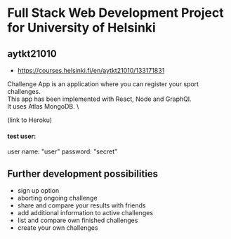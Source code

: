 # Full Stack Web Development Project for University of Helsinki 
## aytkt21010 

- https://courses.helsinki.fi/en/aytkt21010/133171831

Challenge App is an application where you can register your sport challenges. \
This app has been implemented with React, Node and GraphQl. \
It uses Atlas MongoDB. \

(link to Heroku)

#### test user: 
user name: "user" password: "secret"

## Further development possibilities

- sign up option
- aborting ongoing challenge
- share and compare your results with friends
- add additional information to active challenges
- list and compare own finished challenges
- create your own challenges







